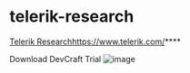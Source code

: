 # telerik-research
[Telerik Research](https://www.telerik.com/)https://www.telerik.com/****

Download DevCraft Trial
![image](https://github.com/renloe/telerik-research/assets/2071310/8d24a1e8-997d-47e4-96a7-12a4b74d57d4)

